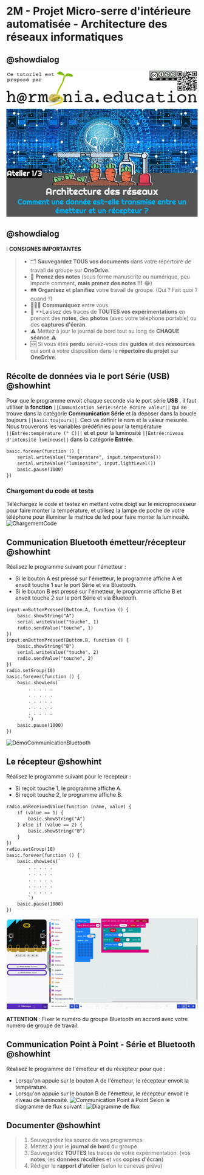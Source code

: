 # 2M - Projet Micro-serre d'intérieure automatisée - Architecture des réseaux informatiques

## @showdialog

![Logo H@rmonia](https://github.com/ph3n4t3s/2m1-archnet/blob/master/img/Harmonia_v4.jpg?raw=true)
![Atelier 1](https://github.com/ph3n4t3s/2m1-archnet/blob/master/img/Diapositive14.jpeg?raw=true)

## @showdialog

ℹ️ **CONSIGNES IMPORTANTES**
> - 🗂️ **Sauvegardez TOUS vos documents**  dans votre répertoire de travail de groupe sur **OneDrive**.
> - 📝 **Prenez des notes** (sous forme manuscrite ou numérique, peu importe comment, **mais prenez des notes !!!** 😂)
> - 🛤️ **Organisez** et  **planifiez** votre travail de groupe. (Qui ? Fait quoi ? quand ?) 
> - 🧑‍🧑‍🧒 **Communiquez** entre vous.
> - 🧭 **Laissez des traces de **TOUTES vos expérimentations** en prenant des **notes**, des **photos** (avec votre téléphone portable) ou des **captures d'écran**.
> - ⚠️ Mettez à jour le journal de bord tout au long de **CHAQUE séance**.⚠️
> - 🆘 Si vous êtes **perdu** servez-vous des **guides** et des **ressources** qui sont à votre disposition dans le **répertoire du projet** sur **OneDrive**.

## Récolte de données via le port Série (**USB**) @showhint
Pour que le programme envoit chaque seconde via le port série **USB** , il faut utiliser la **fonction** ``||Communication Série:série écrire valeur||`` qui se trouve dans la catégorie **Communication Série** et la déposer dans la boucle toujours ``||basic:toujours||``. Ceci va définir le nom et la valeur mesurée. Nous trouverons les variables prédéfinies pour la température ``||Entrée:température (° C)||`` et et pour la luminosité ``||Entrée:niveau d'intensité lumineuse||`` dans la catégorie **Entrée**.

```blocks
basic.forever(function () {
    serial.writeValue("temperature", input.temperature())
    serial.writeValue("luminosite", input.lightLevel())
    basic.pause(1000)
})
```

### Chargement du code et tests
Téléchargez le code et testez en mettant votre doigt sur le microprocesseur pour faire monter la température, et utilisez la lampe de poche de votre téléphone pour illuminer la matrice de led pour faire monter la luminosité.
![ChargementCode](https://github.com/ph3n4t3s/2m1-archnet/blob/master/img/Record1.gif?raw=true)

## Communication Bluetooth émetteur/récepteur @showhint
Réalisez le programme suivant pour l'émetteur :
- Si le bouton A est pressé sur l'émetteur, le programme affiche A et envoit touche 1 sur le port Série et via Bluetooth.
- Si le bouton B est pressé sur l'émetteur, le programme affiche B et envoit touche 2 sur le port Série et via Bluetooth.

```blocks
input.onButtonPressed(Button.A, function () {
    basic.showString("A")
    serial.writeValue("touche", 1)
    radio.sendValue("touche", 1)
})
input.onButtonPressed(Button.B, function () {
    basic.showString("B")
    serial.writeValue("touche", 2)
    radio.sendValue("touche", 2)
})
radio.setGroup(10)
basic.forever(function () {
    basic.showLeds(`
        . . . . .
        . . . . .
        . . . . .
        . . . . .
        . . . . .
        `)
    basic.pause(1000)
})
```

![DémoCommunicationBluetooth](https://github.com/ph3n4t3s/2m1-archnet/blob/master/img/record4.gif?raw=true)

## Le récepteur @showhint
Réalisez le programme suivant pour le recepteur :
- Si reçoit touche 1, le programme affiche A.
- Si reçoit touche 2, le programme affiche B.

```blocks
radio.onReceivedValue(function (name, value) {
    if (value == 1) {
        basic.showString("A")
    } else if (value == 2) {
        basic.showString("B")
    }
})
radio.setGroup(10)
basic.forever(function () {
    basic.showLeds(`
        . . . . .
        . . . . .
        . . . . .
        . . . . .
        . . . . .
        `)
    basic.pause(1000)
})
```

![DémoCommunicationBluetooth](https://github.com/ph3n4t3s/2m1-archnet/blob/master/img/record5.gif?raw=true)

**ATTENTION** : Fixer le numéro du groupe Bluetooth en accord avec votre numéro de groupe de travail.


## Communication Point à Point - Série et Bluetooth @showhint
Réalisez le programme de l'émetteur et du récepteur pour que :
- Lorsqu'on appuie sur le bouton A de l'émetteur, le récepteur envoit la température.
- Lorsqu'on appuie sur le bouton B de l'émetteur, le récepteur envoit le niveau de luminosité.
![Communication Point à Point](https://github.com/ph3n4t3s/2m1-archnet/blob/master/img/Dia26.gif?raw=true)
Selon le diagramme de flux suivant :
![Diagramme de flux](https://github.com/ph3n4t3s/2m1-archnet/blob/master/img/Dia27.gif?raw=true)

## Documenter @showhint
> 1. Sauvegardez les source de vos programmes.
> 2. Mettez à jour le **journal de bord** du groupe.
> 3. Sauvegardez **TOUTES** les traces de votre expérimentation. (vos **notes**, les **données récoltées** et vos **copies d'écran**)
> 4. Rédiger le **rapport d'atelier** (selon le canevas prévu)


